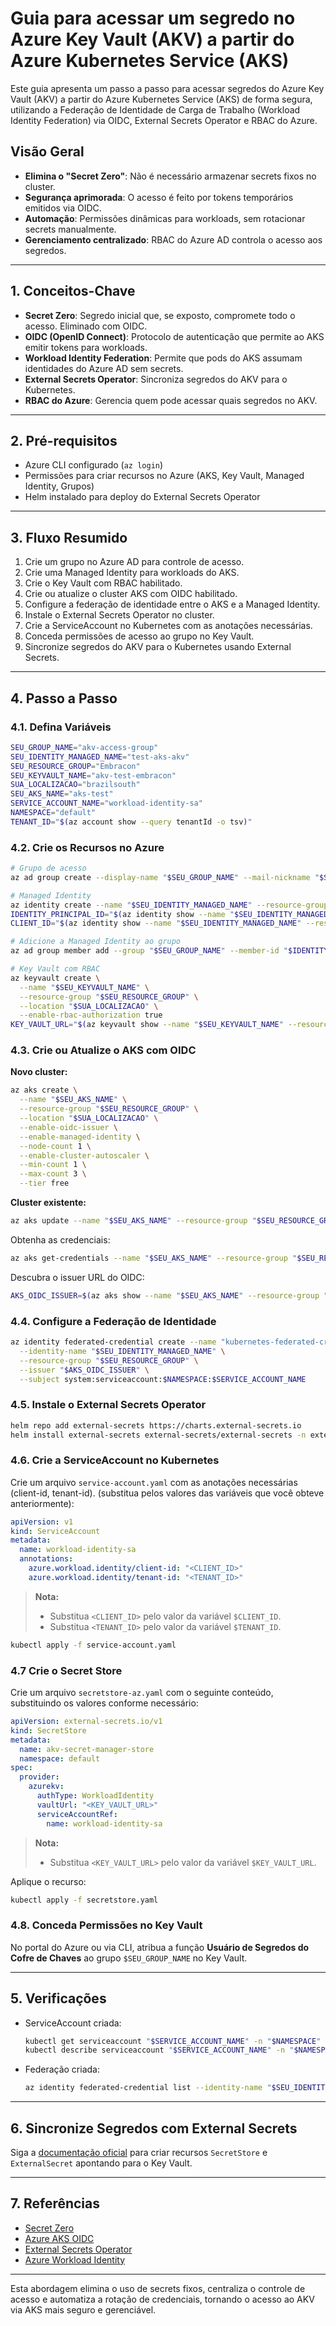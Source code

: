 # Guia para acessar um segredo no Azure Key Vault (AKV) a partir do Azure Kubernetes Service (AKS)

Este guia apresenta um passo a passo para acessar segredos do Azure Key Vault (AKV) a partir do Azure Kubernetes Service (AKS) de forma segura, utilizando a Federação de Identidade de Carga de Trabalho (Workload Identity Federation) via OIDC, External Secrets Operator e RBAC do Azure.

## Visão Geral

- **Elimina o "Secret Zero"**: Não é necessário armazenar secrets fixos no cluster.
- **Segurança aprimorada**: O acesso é feito por tokens temporários emitidos via OIDC.
- **Automação**: Permissões dinâmicas para workloads, sem rotacionar secrets manualmente.
- **Gerenciamento centralizado**: RBAC do Azure AD controla o acesso aos segredos.

---

## 1. Conceitos-Chave

- **Secret Zero**: Segredo inicial que, se exposto, compromete todo o acesso. Eliminado com OIDC.
- **OIDC (OpenID Connect)**: Protocolo de autenticação que permite ao AKS emitir tokens para workloads.
- **Workload Identity Federation**: Permite que pods do AKS assumam identidades do Azure AD sem secrets.
- **External Secrets Operator**: Sincroniza segredos do AKV para o Kubernetes.
- **RBAC do Azure**: Gerencia quem pode acessar quais segredos no AKV.

---

## 2. Pré-requisitos

- Azure CLI configurado (`az login`)
- Permissões para criar recursos no Azure (AKS, Key Vault, Managed Identity, Grupos)
- Helm instalado para deploy do External Secrets Operator

---

## 3. Fluxo Resumido

1. Crie um grupo no Azure AD para controle de acesso.
2. Crie uma Managed Identity para workloads do AKS.
3. Crie o Key Vault com RBAC habilitado.
4. Crie ou atualize o cluster AKS com OIDC habilitado.
5. Configure a federação de identidade entre o AKS e a Managed Identity.
6. Instale o External Secrets Operator no cluster.
7. Crie a ServiceAccount no Kubernetes com as anotações necessárias.
8. Conceda permissões de acesso ao grupo no Key Vault.
9. Sincronize segredos do AKV para o Kubernetes usando External Secrets.

---

## 4. Passo a Passo

### 4.1. Defina Variáveis

```bash
SEU_GROUP_NAME="akv-access-group"
SEU_IDENTITY_MANAGED_NAME="test-aks-akv"
SEU_RESOURCE_GROUP="Embracon"
SEU_KEYVAULT_NAME="akv-test-embracon"
SUA_LOCALIZACAO="brazilsouth"
SEU_AKS_NAME="aks-test"
SERVICE_ACCOUNT_NAME="workload-identity-sa"
NAMESPACE="default"
TENANT_ID="$(az account show --query tenantId -o tsv)"
```

### 4.2. Crie os Recursos no Azure

```bash
# Grupo de acesso
az ad group create --display-name "$SEU_GROUP_NAME" --mail-nickname "$SEU_GROUP_NAME"

# Managed Identity
az identity create --name "$SEU_IDENTITY_MANAGED_NAME" --resource-group "$SEU_RESOURCE_GROUP" --location "$SUA_LOCALIZACAO"
IDENTITY_PRINCIPAL_ID="$(az identity show --name "$SEU_IDENTITY_MANAGED_NAME" --resource-group "$SEU_RESOURCE_GROUP" --query principalId -o tsv)"
CLIENT_ID="$(az identity show --name "$SEU_IDENTITY_MANAGED_NAME" --resource-group "$SEU_RESOURCE_GROUP" --query clientId -o tsv)"

# Adicione a Managed Identity ao grupo
az ad group member add --group "$SEU_GROUP_NAME" --member-id "$IDENTITY_PRINCIPAL_ID"

# Key Vault com RBAC
az keyvault create \
  --name "$SEU_KEYVAULT_NAME" \
  --resource-group "$SEU_RESOURCE_GROUP" \
  --location "$SUA_LOCALIZACAO" \
  --enable-rbac-authorization true
KEY_VAULT_URL="$(az keyvault show --name "$SEU_KEYVAULT_NAME" --resource-group "$SEU_RESOURCE_GROUP" --query properties.vaultUri -o tsv)"
```

### 4.3. Crie ou Atualize o AKS com OIDC

**Novo cluster:**
```bash
az aks create \
  --name "$SEU_AKS_NAME" \
  --resource-group "$SEU_RESOURCE_GROUP" \
  --location "$SUA_LOCALIZACAO" \
  --enable-oidc-issuer \
  --enable-managed-identity \
  --node-count 1 \
  --enable-cluster-autoscaler \
  --min-count 1 \
  --max-count 3 \
  --tier free
```

**Cluster existente:**
```bash
az aks update --name "$SEU_AKS_NAME" --resource-group "$SEU_RESOURCE_GROUP" --enable-oidc-issuer
```

Obtenha as credenciais:
```bash
az aks get-credentials --name "$SEU_AKS_NAME" --resource-group "$SEU_RESOURCE_GROUP"
```

Descubra o issuer URL do OIDC:
```bash
AKS_OIDC_ISSUER=$(az aks show --name "$SEU_AKS_NAME" --resource-group "$SEU_RESOURCE_GROUP" --query "oidcIssuerProfile.issuerUrl" -o tsv)
```

### 4.4. Configure a Federação de Identidade

```bash
az identity federated-credential create --name "kubernetes-federated-credential" \
  --identity-name "$SEU_IDENTITY_MANAGED_NAME" \
  --resource-group "$SEU_RESOURCE_GROUP" \
  --issuer "$AKS_OIDC_ISSUER" \
  --subject system:serviceaccount:$NAMESPACE:$SERVICE_ACCOUNT_NAME
```

### 4.5. Instale o External Secrets Operator

```bash
helm repo add external-secrets https://charts.external-secrets.io
helm install external-secrets external-secrets/external-secrets -n external-secrets --create-namespace
```

### 4.6. Crie a ServiceAccount no Kubernetes

Crie um arquivo `service-account.yaml` com as anotações necessárias (client-id, tenant-id).
(substitua pelos valores das variáveis que você obteve anteriormente):

```yaml
apiVersion: v1
kind: ServiceAccount
metadata:
  name: workload-identity-sa
  annotations:
    azure.workload.identity/client-id: "<CLIENT_ID>"
    azure.workload.identity/tenant-id: "<TENANT_ID>"
```

> **Nota:**  
> - Substitua `<CLIENT_ID>` pelo valor da variável `$CLIENT_ID`.
> - Substitua `<TENANT_ID>` pelo valor da variável `$TENANT_ID`.

```bash
kubectl apply -f service-account.yaml
```
### 4.7 Crie o Secret Store
Crie um arquivo `secretstore-az.yaml` com o seguinte conteúdo, substituindo os valores conforme necessário:

```yaml
apiVersion: external-secrets.io/v1
kind: SecretStore
metadata:
  name: akv-secret-manager-store
  namespace: default
spec:
  provider:
    azurekv:
      authType: WorkloadIdentity
      vaultUrl: "<KEY_VAULT_URL>"
      serviceAccountRef:
        name: workload-identity-sa
```

> **Nota:**  
> - Substitua `<KEY_VAULT_URL>` pelo valor da variável `$KEY_VAULT_URL`.

Aplique o recurso:

```bash
kubectl apply -f secretstore.yaml
```

### 4.8. Conceda Permissões no Key Vault

No portal do Azure ou via CLI, atribua a função **Usuário de Segredos do Cofre de Chaves** ao grupo `$SEU_GROUP_NAME` no Key Vault.

---

## 5. Verificações

- ServiceAccount criada:
  ```bash
  kubectl get serviceaccount "$SERVICE_ACCOUNT_NAME" -n "$NAMESPACE"
  kubectl describe serviceaccount "$SERVICE_ACCOUNT_NAME" -n "$NAMESPACE"
  ```
- Federação criada:
  ```bash
  az identity federated-credential list --identity-name "$SEU_IDENTITY_MANAGED_NAME" --resource-group "$SEU_RESOURCE_GROUP"
  ```

---

## 6. Sincronize Segredos com External Secrets

Siga a [documentação oficial](https://external-secrets.io/v0.6.1/provider/azure-key-vault/) para criar recursos `SecretStore` e `ExternalSecret` apontando para o Key Vault.

---

## 7. Referências

- [Secret Zero](./anexos/secret-zero.md)
- [Azure AKS OIDC](https://learn.microsoft.com/pt-br/azure/aks/use-oidc-issuer)
- [External Secrets Operator](https://external-secrets.io/)
- [Azure Workload Identity](https://azure.github.io/azure-workload-identity/docs/quick-start.html)

---

Esta abordagem elimina o uso de secrets fixos, centraliza o controle de acesso e automatiza a rotação de credenciais, tornando o acesso ao AKV via AKS mais seguro e gerenciável.
